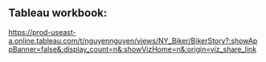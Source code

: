 ## Tableau workbook:
https://prod-useast-a.online.tableau.com/t/nguyennguyen/views/NY_Biker/BikerStory?:showAppBanner=false&:display_count=n&:showVizHome=n&:origin=viz_share_link
